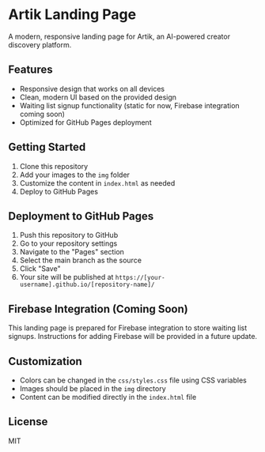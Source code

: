 # Artik Landing Page

A modern, responsive landing page for Artik, an AI-powered creator discovery platform.

## Features

- Responsive design that works on all devices
- Clean, modern UI based on the provided design
- Waiting list signup functionality (static for now, Firebase integration coming soon)
- Optimized for GitHub Pages deployment

## Getting Started

1. Clone this repository
2. Add your images to the `img` folder
3. Customize the content in `index.html` as needed
4. Deploy to GitHub Pages

## Deployment to GitHub Pages

1. Push this repository to GitHub
2. Go to your repository settings
3. Navigate to the "Pages" section
4. Select the main branch as the source
5. Click "Save"
6. Your site will be published at `https://[your-username].github.io/[repository-name]/`

## Firebase Integration (Coming Soon)

This landing page is prepared for Firebase integration to store waiting list signups. 
Instructions for adding Firebase will be provided in a future update.

## Customization

- Colors can be changed in the `css/styles.css` file using CSS variables
- Images should be placed in the `img` directory
- Content can be modified directly in the `index.html` file

## License

MIT
